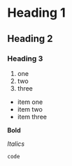 # Heading 1
## Heading 2
### Heading 3

1. one
1. two
1. three

- item one
- item two
- item three

**Bold**

*Italics*

`code`